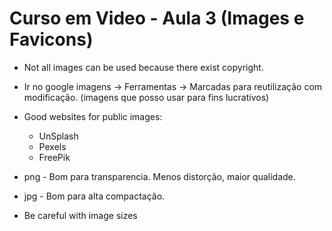 # Curso em Video - Aula 3 (Images e Favicons)

* Not all images can be used because there exist copyright.
* Ir no google imagens -> Ferramentas -> Marcadas para reutilização com modificação. (imagens que posso usar para fins lucrativos)
* Good websites for public images: 
    * UnSplash 
    * Pexels 
    * FreePik    

* png - Bom para transparencia. Menos distorção, maior qualidade. 
* jpg - Bom para alta compactação. 

* Be careful with image sizes 
